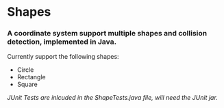 # Shapes
### A coordinate system support multiple shapes and collision detection, implemented in Java.

Currently support the following shapes:
* Circle
* Rectangle 
* Square

*JUnit Tests are inlcuded in the ShapeTests.java file, will need the JUnit jar.*
